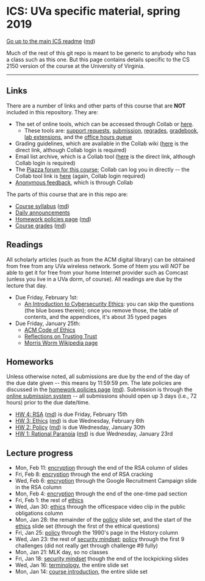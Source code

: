 ICS: UVa specific material, spring 2019
=======================================

[Go up to the main ICS readme](../readme.html) ([md](../readme.md))

Much of the rest of this git repo is meant to be generic to anybody who has a class such as this one. But this page contains details specific to the CS 2150 version of the course at the University of Virginia.

------------------------------------------------------------

Links
-----

There are a number of links and other parts of this course that are **NOT** included in this repository.  They are:

- The set of online tools, which can be accessed through Collab or [here][160].
    - These tools are: [support requests][161], [submission][162], [regrades][163], [gradebook][164], [lab extensions][165], and the [office hours queue][166]
- Grading guidelines, which are available in the Collab wiki ([here][171] is the direct link, although Collab login is required)
- Email list archive, which is a Collab tool ([here][170] is the direct link, although Collab login is required)
- The [Piazza forum for this course][152]; Collab can log you in directly -- the Collab tool link is [here][173] (again, Collab login required)
- [Anonymous feedback][174], which is through Collab

The parts of this course that are in this repo are:

- [Course syllabus](syllabus.html) ([md](syllabus.md))
- [Daily announcements](daily-announcements.html#/)
- [Homework policies page](hw-policies.html) ([md](hw-policies.md))
- [Course grades](grades.html) ([md](grades.md))


Readings
--------

All scholarly articles (such as from the ACM digital library) can be obtained from free from any UVa wireless network.  Some of htem you will *NOT* be able to get it for free from your home Internet provider such as Comcast (unless you live in a UVa dorm, of course).  All readings are due by the lecture that day.

- Due Friday, February 1st:
    - [An Introduction to Cybersecurity Ethics](https://www.scu.edu/media/ethics-center/technology-ethics/IntroToCybersecurityEthics.pdf): you can skip the questions (the blue boxes therein); once you remove those, the table of contents, and the appendices, it's about 35 typed pages
- Due Friday, January 25th:
	- [ACM Code of Ethics](https://www.acm.org/code-of-ethics)
    - [Reflections on Trusting Trust](https://dl.acm.org/citation.cfm?id=358210)
	- [Morris Worm Wikipedia page](https://en.wikipedia.org/wiki/Morris_worm)


Homeworks
-----------

Unless otherwise noted, all submissions are due by the end of the day of the due date given -- this means by 11:59:59 pm.  The late policies are discussed in the [homework policies page](hw-policies.html) ([md](hw-policies.md)).  Submission is through the [online submission system][162] -- all submissions should open up 3 days (i.e., 72 hours) prior to the due date/time.

- [HW 4: RSA](../hws/hw-rsa.html) ([md](../hws/hw-rsa.md)) is due Friday, February 15th
- [HW 3: Ethics](../hws/hw-ethics.html) ([md](../hws/hw-ethics.md)) is due Wednesday, February 6th
- [HW 2: Policy](../hws/hw-policy.html) ([md](../hws/hw-policy.md)) is due Wednesday, January 30th
- [HW 1: Rational Paranoia](../hws/hw-paranoia.html) ([md](../hws/hw-paranoia.md)) is due Wednesday, January 23rd



Lecture progress
----------------

- Mon, Feb 11: [encryption](../slides/encryption.html#/) through the end of the RSA column of slides
- Fri, Feb 8: [encryption](../slides/encryption.html#/) through the end of RSA cracking
- Wed, Feb 6: [encryption](../slides/encryption.html#/) through the Google Recruitment Campaign slide in the RSA column
- Mon, Feb 4: [encryption](../slides/encryption.html#/) through the end of the one-time pad section
- Fri, Feb 1: the rest of [ethics](../slides/ethics.html#/)
- Wed, Jan 30: [ethics](../slides/ethics.html#/) through the officespace video clip in the public obligations column
- Mon, Jan 28: the remainder of the [policy](../slides/policy.html#/) slide set, and the start of the [ethics](../slides/ethics.html#/) slide set (through the first of the ethical questions)
- Fri, Jan 25: [policy](../slides/policy.html#/) through the 1990's page in the History column
- Wed, Jan 23: the rest of [security mindset](../slides/security-mindset.html#/); [policy](../slides/policy.html#/) through the first 9 challenges (did not really get through challenge #9 fully)
- Mon, Jan 21: MLK day, so no classes
- Fri, Jan 18: [security mindset](../slides/security-mindset.html#/) though the end of the lockpicking slides
- Wed, Jan 16: [terminology](../slides/terminology.html#/), the entire slide set
- Mon, Jan 14: [course introduction](../slides/introduction.html#/), the entire slide set




[152]: https://piazza.com/class/jlbqx6s57xq3we

[160]: https://libra.cs.virginia.edu/~pedagogy/
[161]: https://libra.cs.virginia.edu/~pedagogy/support.php
[162]: https://libra.cs.virginia.edu/~pedagogy/submit.php
[163]: https://libra.cs.virginia.edu/~pedagogy/regrades.php
[164]: https://libra.cs.virginia.edu/~pedagogy/gradebook.php
[165]: https://libra.cs.virginia.edu/~pedagogy/labextension.php
[166]: https://libra.cs.virginia.edu/~pedagogy/queue.php

[170]: https://collab.its.virginia.edu/portal/site/bbcd086f-9d6d-405b-81e0-339d9cc53a08/tool/19833afb-26dd-4da4-91a5-2d800279f73b
[171]: https://collab.its.virginia.edu/portal/site/bbcd086f-9d6d-405b-81e0-339d9cc53a08/tool/e28a3b0f-e8ea-4775-bc01-722e3dedfa03
[172]: https://piazza.com/class/jqv4z66l2ts3zd
[173]: https://collab.its.virginia.edu/portal/site/bbcd086f-9d6d-405b-81e0-339d9cc53a08/page/c37dada0-a059-4585-97e3-f254acdda38d
[174]: https://collab.its.virginia.edu/portal/site/bbcd086f-9d6d-405b-81e0-339d9cc53a08/tool/1453de85-6853-45de-9972-615ade259377/main
